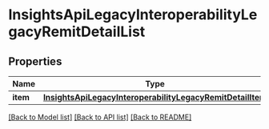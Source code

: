 # InsightsApiLegacyInteroperabilityLegacyRemitDetailList

## Properties
Name | Type | Description | Notes
------------ | ------------- | ------------- | -------------
**item** | [**InsightsApiLegacyInteroperabilityLegacyRemitDetailItem**](InsightsApiLegacyInteroperabilityLegacyRemitDetailItem.md) |  | [optional] 

[[Back to Model list]](../README.md#documentation-for-models) [[Back to API list]](../README.md#documentation-for-api-endpoints) [[Back to README]](../README.md)

